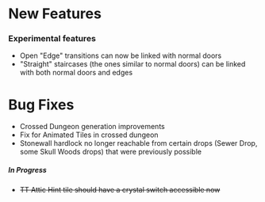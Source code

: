 # New Features

### Experimental features

* Open "Edge" transitions can now be linked with normal doors
* "Straight" staircases (the ones similar to normal doors) can be linked with both normal doors and edges      

# Bug Fixes

* Crossed Dungeon generation improvements
* Fix for Animated Tiles in crossed dungeon
* Stonewall hardlock no longer reachable from certain drops (Sewer Drop, some Skull Woods drops) that were previously possible

##### In Progress

* ~~TT Attic Hint tile should have a crystal switch accessible now~~ 